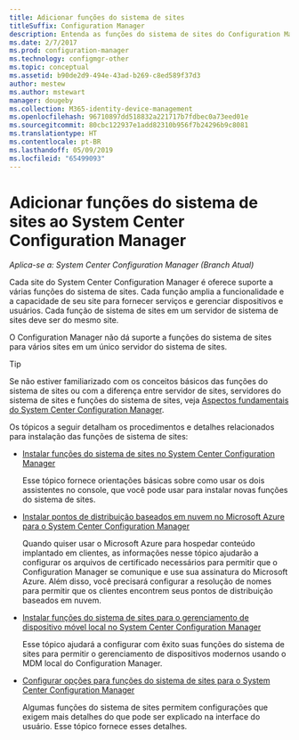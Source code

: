 ```yaml
---
title: Adicionar funções do sistema de sites
titleSuffix: Configuration Manager
description: Entenda as funções do sistema de sites do Configuration Manager e como adicioná-las para ampliar a funcionalidade e a capacidade do seu site.
ms.date: 2/7/2017
ms.prod: configuration-manager
ms.technology: configmgr-other
ms.topic: conceptual
ms.assetid: b90de2d9-494e-43ad-b269-c8ed589f37d3
author: mestew
ms.author: mstewart
manager: dougeby
ms.collection: M365-identity-device-management
ms.openlocfilehash: 96710897dd518832a221717b7fdbec0a73eed01e
ms.sourcegitcommit: 80cbc122937e1add82310b956f7b24296b9c8081
ms.translationtype: HT
ms.contentlocale: pt-BR
ms.lasthandoff: 05/09/2019
ms.locfileid: "65499093"
---
```

# <a name="add-site-system-roles-for-system-center-configuration-manager"></a>Adicionar funções do sistema de sites ao System Center Configuration Manager

*Aplica-se a: System Center Configuration Manager (Branch Atual)*

Cada site do System Center Configuration Manager é oferece suporte a várias funções do sistema de sites. Cada função amplia a funcionalidade e a capacidade de seu site para fornecer serviços e gerenciar dispositivos e usuários. Cada função de sistema de sites em um servidor de sistema de sites deve ser do mesmo site.   

O Configuration Manager não dá suporte a funções do sistema de sites para vários sites em um único servidor do sistema de sites.  

> [!TIP]  
>  Se não estiver familiarizado com os conceitos básicos das funções do sistema de sites ou com a diferença entre servidor de sites, servidores do sistema de sites e funções do sistema de sites, veja [Aspectos fundamentais do System Center Configuration Manager](../../../../core/understand/fundamentals.md).  

 Os tópicos a seguir detalham os procedimentos e detalhes relacionados para instalação das funções de sistema de sites:  

-   [Instalar funções do sistema de sites no System Center Configuration Manager](../../../../core/servers/deploy/configure/install-site-system-roles.md)  

     Esse tópico fornece orientações básicas sobre como usar os dois assistentes no console, que você pode usar para instalar novas funções do sistema de sites.  

-   [Instalar pontos de distribuição baseados em nuvem no Microsoft Azure para o System Center Configuration Manager](../../../../core/servers/deploy/configure/install-cloud-based-distribution-points-in-microsoft-azure.md)  

    Quando quiser usar o Microsoft Azure para hospedar conteúdo implantado em clientes, as informações nesse tópico ajudarão a configurar os arquivos de certificado necessários para permitir que o Configuration Manager se comunique e use sua assinatura do Microsoft Azure. Além disso, você precisará configurar a resolução de nomes para permitir que os clientes encontrem seus pontos de distribuição baseados em nuvem.  

-   [Instalar funções do sistema de sites para o gerenciamento de dispositivo móvel local no System Center Configuration Manager](../../../../mdm/get-started/install-site-system-roles-for-on-premises-mdm.md)  

     Esse tópico ajudará a configurar com êxito suas funções do sistema de sites para permitir o gerenciamento de dispositivos modernos usando o MDM local do Configuration Manager.  

-   [Configurar opções para funções do sistema de sites para o System Center Configuration Manager](../../../../core/servers/deploy/configure/configuration-options-for-site-system-roles.md)  

     Algumas funções do sistema de sites permitem configurações que exigem mais detalhes do que pode ser explicado na interface do usuário. Esse tópico fornece esses detalhes.  

